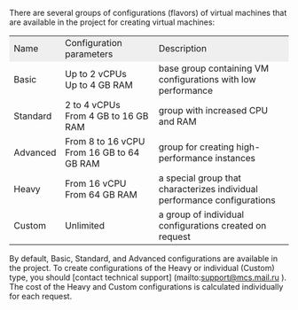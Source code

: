 There are several groups of configurations (flavors) of virtual machines that are available in the project for creating virtual machines:

<table style="width: 100%; margin-right: calc(0%);"><tbody><tr><td style="width: 16.6329%; background-color: rgb(239, 239, 239);"> Name</td><td style="width: 34%; background-color: rgb(239, 239, 239);">Configuration parameters</td><td style="width: 49.2658%; background-color: rgb(239, 239, 239);"> Description</td></tr><tr><td style="width: 16.6329%;">Basic</td><td style="width: 34%;">Up to 2 vCPUs<br>Up to 4 GB RAM</td><td style="width: 49.2658%;">base group containing VM configurations with low performance</td></tr><tr><td style="width: 16.6329%;">Standard</td><td style="width: 34%;">2 to 4 vCPUs<br>From 4 GB to 16 GB RAM</td><td style="width: 49.2658%;">group with increased CPU and RAM</td></tr><tr><td style="width: 16.6329%;">Advanced</td><td style="width: 34%;">From 8 to 16 vCPU<br>From 16 GB to 64 GB RAM</td><td style="width: 49.2658%;">group for creating high-performance instances</td></tr><tr><td style="width: 16.6329%;">Heavy</td><td style="width: 34%;">From 16 vCPU<br>From 64 GB RAM</td><td style="width: 49.2658%;">a special group that characterizes individual performance configurations</td></tr><tr><td style="width: 16.6329%;">Custom</td><td style="width: 34%;">Unlimited</td><td style="width: 49.2658%;">a group of individual configurations created on request</td></tr></tbody></table>

By default, Basic, Standard, and Advanced configurations are available in the project. To create configurations of the Heavy or individual (Custom) type, you should [contact technical support] (mailto:support@mcs.mail.ru ). The cost of the Heavy and Custom configurations is calculated individually for each request.
